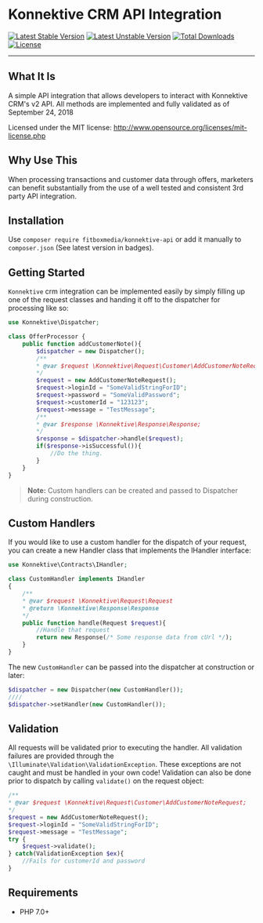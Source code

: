 # Konnektive CRM API Integration
[![Latest Stable Version](https://poser.pugx.org/fitboxmedia/konnektive-api/v/stable)](https://packagist.org/packages/fitboxmedia/konnektive-api)
[![Latest Unstable Version](https://poser.pugx.org/fitboxmedia/konnektive-api/v/unstable)](https://packagist.org/packages/fitboxmedia/konnektive-api)
[![Total Downloads](https://poser.pugx.org/fitboxmedia/konnektive-api/downloads)](https://packagist.org/packages/fitboxmedia/konnektive-api)
[![License](https://poser.pugx.org/fitboxmedia/konnektive-api/license)](https://packagist.org/packages/fitboxmedia/konnektive-api)

---
## What It Is

A simple API integration that allows developers to interact with Konnektive CRM's v2 API. All methods are implemented and fully validated as of September 24, 2018

Licensed under the MIT license: http://www.opensource.org/licenses/mit-license.php

## Why Use This

When processing transactions and customer data through offers, marketers can benefit substantially from the use of a well tested and consistent 3rd party API integration.


## Installation

Use `composer require fitboxmedia/konnektive-api` or add it manually to `composer.json` (See latest version in badges).

## Getting Started

`Konnektive` crm integration can be implemented easily by simply filling up one of the request classes and handing it off to the dispatcher for processing like so:
```php
use Konnektive\Dispatcher;

class OfferProcessor {
    public function addCustomerNote(){
        $dispatcher = new Dispatcher();
        /**
        * @var $request \Konnektive\Request\Customer\AddCustomerNoteRequest;
        */
        $request = new AddCustomerNoteRequest();
        $request->loginId = "SomeValidStringForID";
        $request->password = "SomeValidPassword";
        $request->customerId = "123123";
        $request->message = "TestMessage";
        /**
        * @var $response \Konnektive\Response\Response;
        */
        $response = $dispatcher->handle($request);
        if($response->isSuccessful()){
            //Do the thing.
        }
    }
}
```

> **Note:** Custom handlers can be created and passed to Dispatcher during construction.

## Custom Handlers

If you would like to use a custom handler for the dispatch of your request, you can create a new Handler class that implements the IHandler interface:

```php
use Konnektive\Contracts\IHandler;

class CustomHandler implements IHandler
{
    /**
    * @var $request \Konnektive\Request\Request
    * @return \Konnektive\Response\Response
    */
    public function handle(Request $request){
        //Handle that request
        return new Response(/* Some response data from cUrl */);
    }
}
```
The new `CustomHandler` can be passed into the dispatcher at construction or later:
```php
$dispatcher = new Dispatcher(new CustomHandler());
////
$dispatcher->setHandler(new CustomHandler());
```

## Validation

All requests will be validated prior to executing the handler. All validation failures are provided through the `\Illuminate\Validation\ValidationException`. These exceptions are not caught and must be handled in your own code! Validation can also be done prior to dispatch by calling `validate()` on the request object:

```php
/**
* @var $request \Konnektive\Request\Customer\AddCustomerNoteRequest;
*/
$request = new AddCustomerNoteRequest();
$request->loginId = "SomeValidStringForID";
$request->message = "TestMessage";
try {
    $request->validate();
} catch(ValidationException $ex){
    //Fails for customerId and password
}
```

## Requirements

  - PHP 7.0+